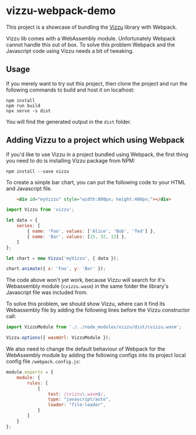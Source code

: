 # vizzu-webpack-demo

This project is a showcase of bundling the [Vizzu](https://github.com/vizzuhq/vizzu-lib) 
library with Webpack.

Vizzu lib comes with a WebAssembly module. Unfortunately Webpack cannot handle 
this out of box. To solve this problem Webpack and the Javascript code using Vizzu
needs a bit of tweaking.

## Usage

If you merely want to try out this project, then clone the project and run the 
following commands to build and host it on localhost:

```shell
npm install
npm run build
npx serve -s dist
```

You will find the generated output in the `dist` folder.


## Adding Vizzu to a project which using Webpack

If you'd like to use Vizzu in a project bundled using Webpack, the first thing
you need to do is installing Vizzu package from NPM:

```shell
npm install --save vizzu
```

To create a simple bar chart, you can put the following code to your HTML
and Javascript file.

```html
    <div id="myVizzu" style="width:800px; height:480px;"></div>
```

```javascript
import Vizzu from 'vizzu';

let data = {
	series: [
		{ name: 'Foo', values: ['Alice', 'Bob', 'Ted'] },
		{ name: 'Bar', values: [15, 32, 12] },
	]
};

let chart = new Vizzu('myVizzu', { data });

chart.animate({ x: 'Foo', y: 'Bar' });
```

The code above won't yet work, because Vizzu will search for it's Webassembly
module (`cvizzu.wasm`) in the same folder the library's Javascript file was 
included from.

To solve this problem, we should show Vizzu, where can it find its Webassembly
file by adding the following lines before the Vizzu constructor call:

```javascript
import VizzuModule from './../node_modules/vizzu/dist/cvizzu.wasm';

Vizzu.options({ wasmUrl: VizzuModule });
```

We also need to change the default behaviour of Webpack for the WebAssembly
module by adding the following configs into its project local config file
`/webpack.config.js`:

```javascript
module.exports = {
	module: {
		rules: [
			{
				test: /cvizzu\.wasm$/,
				type: "javascript/auto",
				loader: "file-loader",
			}
		]
	}
};
```

